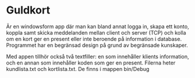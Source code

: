 # Guldkort 

Är en windowsform app där man kan bland annat logga in, skapa ett konto, koppla samt skicka meddelanden mellan client och server (TCP) och kolla om en kort ger en present eller inte beroende på information i database. Programmet har en begränsad design på grund av begränsade kunskaper. 

Med appen tillhör också två textfiller: en som innehåller klients information, och en annan som innehåller koden som ger en present. Filerna heter kundlista.txt och kortlista.txt. De finns i mappen bin/Debug
